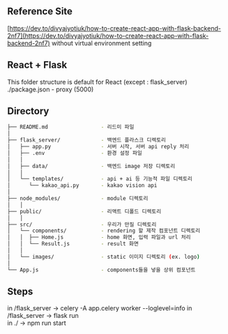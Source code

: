 ## Reference Site

[https://dev.to/divyajyotiuk/how-to-create-react-app-with-flask-backend-2nf7](https://dev.to/divyajyotiuk/how-to-create-react-app-with-flask-backend-2nf7)
without virtual environment setting

## React + Flask

This folder structure is default for React (except : flask_server)
./package.json - proxy (5000)

## Directory
```bash
├── README.md                 - 리드미 파일
│
├── flask_server/             - 백엔드 플라스크 디렉토리
│   ├── app.py                - 서버 시작, 서버 api reply 처리
│   ├── .env                  - 환경 설정 파일
│   │
│   ├── data/                 - 백엔드 image 저장 디렉토리
│   │ 
│   └── templates/            - api + ai 등 기능적 파일 디렉토리
│      └── kakao_api.py       - kakao vision api
│ 
├── node_modules/             - module 디렉토리
│   │ 
├── public/                   - 리액트 디폴드 디렉토리
│   │ 
├── src/                      - 우리가 만질 디렉토리
│   └── components/           - rendering 할 제작 컴포넌트 디렉토리
│   │  ├── Home.js            - home 화면, 입력 파일과 url 처리
│   │  └── Result.js          - result 화면
│   │
│   └── images/               - static 이미지 디렉토리 (ex. logo)
│
└── App.js                    - components들을 넣을 상위 컴포넌트
```

## Steps

in /flask_server  -> celery -A app.celery worker --loglevel=info
in /flask_server  -> flask run  
in ./             -> npm run start  

